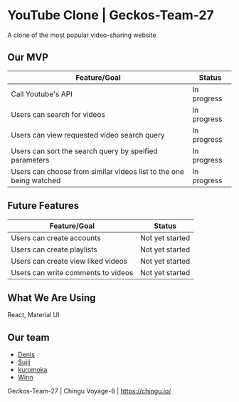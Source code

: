 # YouTube Clone | Geckos-Team-27

A clone of the most popular video-sharing website.

## Our MVP

 Feature/Goal | Status 
--------------|---------
 Call Youtube's API | In progress 
 Users can search for videos | In progress 
 Users can view requested video search query | In progress 
 Users can sort the search query by speified parameters | In progress 
 Users can choose from similar videos list to the one being watched | In progress 

## Future Features

 Feature/Goal | Status 
 -------------|-------
 Users can create accounts | Not yet started 
 Users can create playlists | Not yet started 
 Users can create view liked videos | Not yet started 
 Users can write comments to videos | Not yet started 

## What We Are Using
React, Material UI

## Our team

* [Denis](https://github.com/denibulkashvili)
* [Sujii](https://github.com/sujii)
* [kuromoka](https://github.com/kuromoka)
* [Winn](https://github.com/WinnLeong)

Geckos-Team-27 | Chingu Voyage-6 | https://chingu.io/
